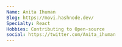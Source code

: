 ```yaml
---
Name: Anita Ihuman
Blog: https://movi.hashnode.dev/
Specialty: React
Hobbies: Contributing to Open-source
social: https://twitter.com/Anita_ihuman
---
```


